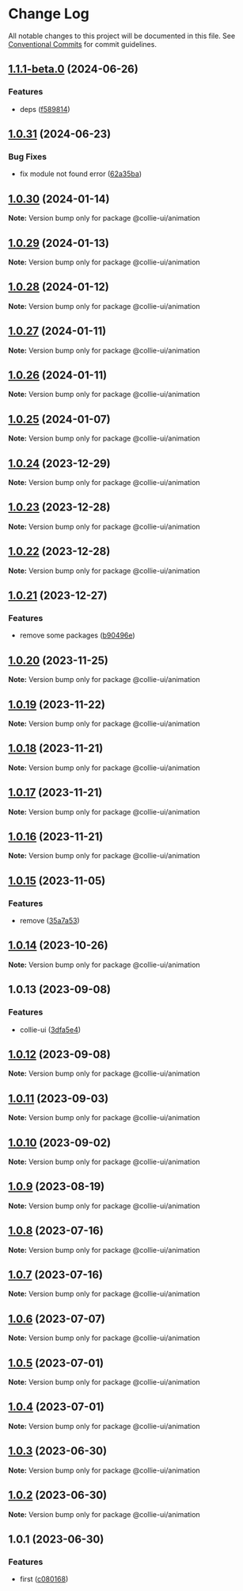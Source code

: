 # Change Log

All notable changes to this project will be documented in this file. See [Conventional Commits](https://conventionalcommits.org) for commit guidelines.

## [1.1.1-beta.0](https://github.com/collie-ui/collie-ui/compare/@collie-ui/animation@1.0.31...@collie-ui/animation@1.1.1-beta.0) (2024-06-26)

### Features

- deps ([f589814](https://github.com/collie-ui/collie-ui/commit/f589814cc0e8450dbb9dcee91b59fa87450ed1df))

## [1.0.31](https://github.com/collie-ui/collie-ui/compare/@collie-ui/animation@1.0.30...@collie-ui/animation@1.0.31) (2024-06-23)

### Bug Fixes

- fix module not found error ([62a35ba](https://github.com/collie-ui/collie-ui/commit/62a35ba29f83d3afe54657ce4f3f17c6c7e92126))

## [1.0.30](https://github.com/collie-ui/collie-ui/compare/@collie-ui/animation@1.0.29...@collie-ui/animation@1.0.30) (2024-01-14)

**Note:** Version bump only for package @collie-ui/animation

## [1.0.29](https://github.com/collie-ui/collie-ui/compare/@collie-ui/animation@1.0.28...@collie-ui/animation@1.0.29) (2024-01-13)

**Note:** Version bump only for package @collie-ui/animation

## [1.0.28](https://github.com/collie-ui/collie-ui/compare/@collie-ui/animation@1.0.27...@collie-ui/animation@1.0.28) (2024-01-12)

**Note:** Version bump only for package @collie-ui/animation

## [1.0.27](https://github.com/collie-ui/collie-ui/compare/@collie-ui/animation@1.0.26...@collie-ui/animation@1.0.27) (2024-01-11)

**Note:** Version bump only for package @collie-ui/animation

## [1.0.26](https://github.com/collie-ui/collie-ui/compare/@collie-ui/animation@1.0.25...@collie-ui/animation@1.0.26) (2024-01-11)

**Note:** Version bump only for package @collie-ui/animation

## [1.0.25](https://github.com/collie-ui/collie-ui/compare/@collie-ui/animation@1.0.24...@collie-ui/animation@1.0.25) (2024-01-07)

**Note:** Version bump only for package @collie-ui/animation

## [1.0.24](https://github.com/collie-ui/collie-ui/compare/@collie-ui/animation@1.0.23...@collie-ui/animation@1.0.24) (2023-12-29)

**Note:** Version bump only for package @collie-ui/animation

## [1.0.23](https://github.com/collie-ui/collie-ui/compare/@collie-ui/animation@1.0.22...@collie-ui/animation@1.0.23) (2023-12-28)

**Note:** Version bump only for package @collie-ui/animation

## [1.0.22](https://github.com/collie-ui/collie-ui/compare/@collie-ui/animation@1.0.21...@collie-ui/animation@1.0.22) (2023-12-28)

**Note:** Version bump only for package @collie-ui/animation

## [1.0.21](https://github.com/collie-ui/collie-ui/compare/@collie-ui/animation@1.0.20...@collie-ui/animation@1.0.21) (2023-12-27)

### Features

- remove some packages ([b90496e](https://github.com/collie-ui/collie-ui/commit/b90496e59c4122cf5459055715ceac9206b9eb8f))

## [1.0.20](https://github.com/collie-ui/collie-ui/compare/@collie-ui/animation@1.0.19...@collie-ui/animation@1.0.20) (2023-11-25)

**Note:** Version bump only for package @collie-ui/animation

## [1.0.19](https://github.com/collie-ui/collie-ui/compare/@collie-ui/animation@1.0.18...@collie-ui/animation@1.0.19) (2023-11-22)

**Note:** Version bump only for package @collie-ui/animation

## [1.0.18](https://github.com/collie-ui/collie-ui/compare/@collie-ui/animation@1.0.17...@collie-ui/animation@1.0.18) (2023-11-21)

**Note:** Version bump only for package @collie-ui/animation

## [1.0.17](https://github.com/collie-ui/collie-ui/compare/@collie-ui/animation@1.0.16...@collie-ui/animation@1.0.17) (2023-11-21)

**Note:** Version bump only for package @collie-ui/animation

## [1.0.16](https://github.com/collie-ui/collie-ui/compare/@collie-ui/animation@1.0.15...@collie-ui/animation@1.0.16) (2023-11-21)

**Note:** Version bump only for package @collie-ui/animation

## [1.0.15](https://github.com/collie-ui/collie-ui/compare/@collie-ui/animation@1.0.14...@collie-ui/animation@1.0.15) (2023-11-05)

### Features

- remove ([35a7a53](https://github.com/collie-ui/collie-ui/commit/35a7a531845a08f99114a7d707c83c1e84d0d0e4))

## [1.0.14](https://github.com/collie-ui/collie-ui/compare/@collie-ui/animation@1.0.13...@collie-ui/animation@1.0.14) (2023-10-26)

**Note:** Version bump only for package @collie-ui/animation

## 1.0.13 (2023-09-08)

### Features

- collie-ui ([3dfa5e4](https://github.com/collie-ui/collie-ui/commit/3dfa5e4eadca863919e9ffbb3dfb9ab726977c7e))

## [1.0.12](https://github.com/collie-ui/collie-ui/compare/@collie-ui/animation@1.0.11...@collie-ui/animation@1.0.12) (2023-09-08)

**Note:** Version bump only for package @collie-ui/animation

## [1.0.11](https://github.com/collie-ui/collie-ui/compare/@collie-ui/animation@1.0.10...@collie-ui/animation@1.0.11) (2023-09-03)

**Note:** Version bump only for package @collie-ui/animation

## [1.0.10](https://github.com/collie-ui/collie-ui/compare/@collie-ui/animation@1.0.9...@collie-ui/animation@1.0.10) (2023-09-02)

**Note:** Version bump only for package @collie-ui/animation

## [1.0.9](https://github.com/collie-ui/collie-ui/compare/@collie-ui/animation@1.0.8...@collie-ui/animation@1.0.9) (2023-08-19)

**Note:** Version bump only for package @collie-ui/animation

## [1.0.8](https://github.com/collie-ui/collie-ui/compare/@collie-ui/animation@1.0.7...@collie-ui/animation@1.0.8) (2023-07-16)

**Note:** Version bump only for package @collie-ui/animation

## [1.0.7](https://github.com/collie-ui/collie-ui/compare/@collie-ui/animation@1.0.6...@collie-ui/animation@1.0.7) (2023-07-16)

**Note:** Version bump only for package @collie-ui/animation

## [1.0.6](https://github.com/collie-ui/collie-ui/compare/@collie-ui/animation@1.0.5...@collie-ui/animation@1.0.6) (2023-07-07)

**Note:** Version bump only for package @collie-ui/animation

## [1.0.5](https://github.com/collie-ui/collie-ui/compare/@collie-ui/animation@1.0.4...@collie-ui/animation@1.0.5) (2023-07-01)

**Note:** Version bump only for package @collie-ui/animation

## [1.0.4](https://github.com/collie-ui/collie-ui/compare/@collie-ui/animation@1.0.3...@collie-ui/animation@1.0.4) (2023-07-01)

**Note:** Version bump only for package @collie-ui/animation

## [1.0.3](https://github.com/collie-ui/collie-ui/compare/@collie-ui/animation@1.0.1...@collie-ui/animation@1.0.3) (2023-06-30)

**Note:** Version bump only for package @collie-ui/animation

## [1.0.2](https://github.com/collie-ui/collie-ui/compare/@collie-ui/animation@1.0.1...@collie-ui/animation@1.0.2) (2023-06-30)

**Note:** Version bump only for package @collie-ui/animation

## 1.0.1 (2023-06-30)

### Features

- first ([c080168](https://github.com/collie-ui/collie-ui/commit/c08016812d92193e95c9600e6121a9e57c6a9165))
